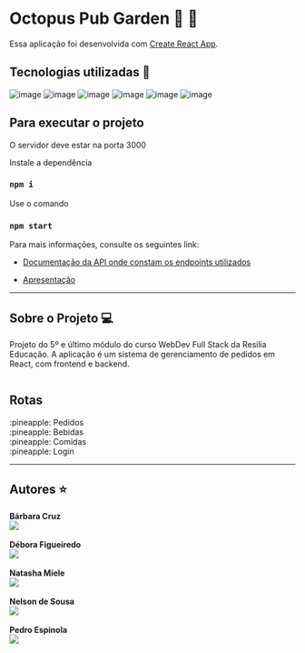 # Octopus Pub Garden :pineapple: :tropical_drink:

Essa aplicação foi desenvolvida com [Create React App](https://github.com/facebook/create-react-app).

## Tecnologias utilizadas :rocket:
![image](https://img.shields.io/badge/React-20232A?style=for-the-badge&logo=react&logoColor=61DAFB)  ![image](https://img.shields.io/badge/CSS3-1572B6?style=for-the-badge&logo=css3&logoColor=white)  ![image](https://img.shields.io/badge/GIT-E44C30?style=for-the-badge&logo=git&logoColor=white)  ![image](https://img.shields.io/badge/GitHub-100000?style=for-the-badge&logo=github&logoColor=white)  ![image](https://img.shields.io/badge/Vercel-000000?style=for-the-badge&logo=vercel&logoColor=white)  ![image](https://img.shields.io/badge/Heroku-430098?style=for-the-badge&logo=heroku&logoColor=white) 


## Para executar o projeto
<p>O servidor deve estar na porta 3000</p>

Instale a dependência 
### `npm i`

Use o comando

### `npm start`

Para mais informações, consulte os seguintes link:

* [Documentação da API onde constam os endpoints utilizados](https://documenter.getpostman.com/view/18554886/UVJhCZwa)

* [Apresentação](https://www.canva.com/design/DAE1MjxtdjQ/jbxmID7XceXhzxPPfTBZtw/view?utm_content=DAE1MjxtdjQ&utm_campaign=designshare&utm_medium=link&utm_source=sharebutton)


---

## Sobre o Projeto :computer:
<p>Projeto do 5º e último módulo do curso WebDev Full Stack da Resilia Educação. A aplicação é um sistema de gerenciamento de pedidos em React, com frontend e backend.</p>

<img src="https://user-images.githubusercontent.com/88165788/149208996-e0cb7690-6c01-48e4-aee6-34502c86683a.png" width="" alt=""> 
 </div>

## Rotas
<p>
:pineapple: Pedidos <br>
:pineapple: Bebidas <br>
:pineapple: Comidas <br>
:pineapple: Login <br>
 </p>
 
 ---
 
 ## Autores :star: 
 <strong>Bárbara Cruz</strong><br>
 <a target='_blank' href="https://www.linkedin.com/in/b%C3%A1rbara-cruz-228552199/"><img src="https://img.shields.io/badge/LinkedIn-0077B5?style=for-the-badge&logo=linkedin&logoColor=white"></a><br><br>
  <strong>Débora Figueiredo</strong><br>
  <a target='_blank' href="https://www.linkedin.com/in/debora-figueiredo-305743133/"><img src="https://img.shields.io/badge/LinkedIn-0077B5?style=for-the-badge&logo=linkedin&logoColor=white"></a><br><br>
  <strong>Natasha Miele</strong><br>
  <a target='_blank' href="https://www.linkedin.com/in/natashamiele/"><img src="https://img.shields.io/badge/LinkedIn-0077B5?style=for-the-badge&logo=linkedin&logoColor=white"></a><br><br>
  <strong>Nelson de Sousa</strong><br>
   <a target='_blank' href="https://www.linkedin.com/in/nelsonssoares/"><img src="https://img.shields.io/badge/LinkedIn-0077B5?style=for-the-badge&logo=linkedin&logoColor=white"></a><br><br>
   <strong>Pedro Espinola</strong><br>
   <a target='_blank' href="https://www.linkedin.com/in/pedro-espinola-3028a821a/"><img src="https://img.shields.io/badge/LinkedIn-0077B5?style=for-the-badge&logo=linkedin&logoColor=white"></a><br><br>
   






